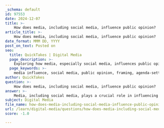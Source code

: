 ```yaml
---
_schema: default
id: 97553
date: 2024-12-07
title: >-
    How does media, including social media, influence public opinion?
article_title: >-
    How does media, including social media, influence public opinion?
date_format: MMM DD, YYYY
post_on_text: Posted on
seo:
  title: QuickTakes | Digital Media
  page_description: >-
    Exploring how media, especially social media, influences public opinion through agenda-setting, framing, biases, and the amplification of public figures.
  page_keywords: >-
    media influence, social media, public opinion, framing, agenda-setting, media bias, echo chambers, public figures, political polarization, alternative media, word of mouth, public perception
author: QuickTakes
question: >-
    How does media, including social media, influence public opinion?
answer: >-
    Media, including social media, plays a crucial role in influencing public opinion through various mechanisms. Here are some key ways in which media shapes public perception:\n\n1. **Framing and Agenda-Setting**: Media has the power to frame issues by highlighting specific aspects and perspectives, which can significantly influence how the public perceives and understands various topics. This is closely related to the agenda-setting theory, which posits that the media doesn't just tell us what to think about, but also how to think about it. By emphasizing certain stories or angles, media can shape the public discourse and influence the importance placed on specific issues.\n\n2. **Media Bias**: The presence of bias in media coverage can affect public perception. When media outlets present information in a way that favors one perspective over another, it can lead to skewed public opinions. This bias can manifest in news coverage, editorials, and advertising, ultimately shaping attitudes, beliefs, and behaviors regarding political, social, and cultural issues.\n\n3. **Social Media Dynamics**: Social media platforms have transformed the landscape of public opinion formation. They allow for rapid dissemination of information and enable users to engage with content through likes, shares, and comments. This interaction can reinforce existing beliefs and create echo chambers, where users are primarily exposed to viewpoints that align with their own. Research indicates that social media interactions can lead to significant shifts in opinions, particularly when users engage in back-and-forth discussions.\n\n4. **Influence of Public Figures**: The media often amplifies the opinions of celebrities and influential public figures. When these individuals express views on particular issues, media coverage can lend them additional weight, thereby influencing public opinion. For instance, a celebrity's endorsement of a political candidate or social cause can sway their followers' perceptions and attitudes.\n\n5. **Impact of Events and Campaigns**: Major events, such as environmental disasters or significant political speeches, can catalyze shifts in public opinion. For example, the publication of influential works like Rachel Carson’s "Silent Spring" or documentaries like "An Inconvenient Truth" have historically shaped public attitudes toward environmental issues.\n\n6. **Polarization and Partisan Media**: The rise of partisan media has been linked to increased political polarization. Research shows that exposure to pro-attitudinal media can exacerbate divisions among the public, leading to more entrenched positions on political issues. This polarization is often reflected in social media interactions, where users may become more extreme in their views as they engage with like-minded individuals.\n\n7. **Word of Mouth and Alternative Media**: In regions with limited access to traditional media, word of mouth and social media can serve as vital channels for public opinion formation. In authoritarian regimes, for instance, informal communication methods can facilitate the spread of alternative viewpoints and foster underground public opinion.\n\nIn summary, media, particularly social media, plays a multifaceted role in shaping public opinion by framing issues, influencing perceptions through bias, amplifying influential voices, and contributing to political polarization. Understanding these dynamics is essential for recognizing the media's impact on democratic discourse and public policy.
subject: Digital Media
file_name: how-does-media-including-social-media-influence-public-opinion.md
url: /learn/digital-media/questions/how-does-media-including-social-media-influence-public-opinion
score: -1.0

---
```


&nbsp;